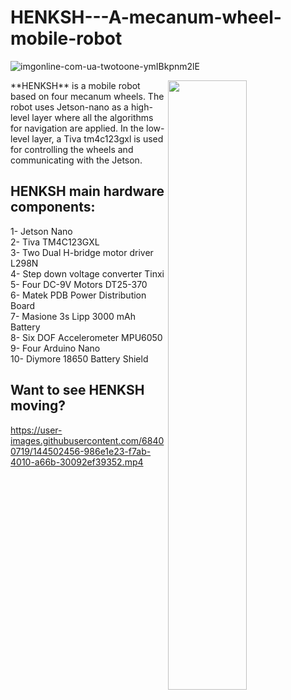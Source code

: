 # HENKSH---A-mecanum-wheel-mobile-robot
![imgonline-com-ua-twotoone-ymIBkpnm2lE](https://user-images.githubusercontent.com/68400719/144664305-fe59b2ea-9ac5-4f99-b4fa-8f53646556e0.jpg)

<img align="right" src="https://user-images.githubusercontent.com/68400719/144500521-c854e1f9-8e5b-4965-b320-b0abc30414d8.gif" width="50%" height="50%"/>
**HENKSH** is a mobile robot based on four mecanum wheels. The robot uses Jetson-nano as a high-level layer where all the algorithms for navigation are applied. In the low-level layer, a Tiva tm4c123gxl is used for controlling the wheels and communicating with the Jetson.<br>

## HENKSH main hardware components:
1- Jetson Nano<br>
2- Tiva TM4C123GXL<br>
3- Two Dual H-bridge motor driver L298N<br>
4- Step down voltage converter Tinxi<br>
5- Four DC-9V Motors DT25-370<br>
6- Matek PDB Power Distribution Board<br>
7- Masione 3s Lipp 3000 mAh Battery<br>
8- Six DOF Accelerometer MPU6050<br>
9- Four Arduino Nano<br>
10- Diymore 18650 Battery Shield<br>

## Want to see HENKSH moving?
https://user-images.githubusercontent.com/68400719/144502456-986e1e23-f7ab-4010-a66b-30092ef39352.mp4


